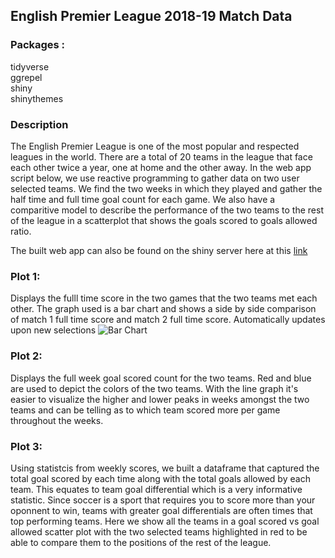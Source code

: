 ## English Premier League 2018-19 Match Data


### Packages :
tidyverse <br />
ggrepel <br />
shiny <br />
shinythemes <br />


### Description
The English Premier League is one of the most popular and respected leagues in the world. There are a total of 20 teams in the league that face each other twice a year, one at home and the other away. In the web app script below, we use reactive programming to gather data on two user selected teams. We find the two weeks in which they played and gather the half time and full time goal count for each game. We also have a comparitive model to describe the performance of the two teams to the rest of the league in a scatterplot that shows the goals scored to goals allowed ratio. 


The built web app can also be found on the shiny server here at this [link](https://kalsangsherpa.shinyapps.io/1819EPLMatchInfo/) 

### Plot 1:
Displays the fulll time score in the two games that the two teams met each other. The graph used is a bar chart and shows a side by side comparison of match 1 full time score and match 2 full time score. Automatically updates upon new selections 
<img src="H:\download.png" title="Bar Chart">

### Plot 2: 
Displays the full week goal scored count for the two teams. Red and blue are used to depict the colors of the two teams. With the line graph it's easier to visualize the higher and lower peaks in weeks amongst the two teams and can be telling as to which team scored more per game throughout the weeks.

### Plot 3: 
Using statistcis from weekly scores, we built a dataframe that captured the total goal scored by each time along with the total goals allowed by each team. This equates to team goal differential which is a very informative statistic. Since soccer is a sport that requires you to score more than your oponnent to win, teams with greater goal differentials are often times that top performing teams. Here we show all the teams in a goal scored vs goal allowed scatter plot with the two selected teams highlighted in red to be able to compare them to the positions of the rest of the league. 
